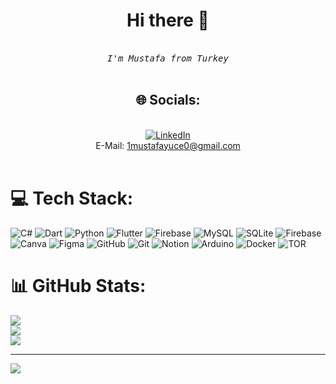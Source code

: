 <h1 align="center">Hi there 👋</h1>
 
<div align="center">
<br>
    <samp> <i> I'm Mustafa from Turkey</i> </samp><br />
    <br />
 
<!-- <h1 align="center">Contact me 👋</h1>-->
## 🌐 Socials:
<br>[![LinkedIn](https://img.shields.io/badge/LinkedIn-%230077B5.svg?logo=linkedin&logoColor=white)](https://linkedin.com/in/mustafa-yuce-/) <br/>
 E-Mail:  <a href = "mailto:1mustafayuce0@gmail.com">1mustafayuce0@gmail.com</a><br><br> 
 
</div>
<div>
 

<!--# 💫 About Me:
Merhaba! Ben Mustafa Yüce, Bilgisayar Mühendisiyim. Siber güvenlik ve mobil programlama alanlarında uzmanlaşmış bir yazılım geliştiricisiyim. Aşağıda benimle ilgili daha fazla bilgi bulabilirsiniz:<br><br>Siber Güvenlik<br>Güvenlik açıklarını tespit etme ve giderme<br>Güvenlik duvarları ve ağ güvenliği<br>Penetrasyon testleri ve güvenlik değerlendirmeleri<br>Mobil Programlama<br>Dart dili ile mobil uygulama geliştirme<br>Flutter kullanarak çapraz platform uygulamalar oluşturma<br>Performans optimizasyonu ve kullanıcı deneyimi iyileştirme<br>Projelerim ve katkılarım hakkında daha fazla bilgi almak için GitHub repo’larımı inceleyebilirsiniz. İş birliği yapmak veya sadece teknoloji üzerine sohbet etmek isterseniz benimle iletişime geçmekten çekinmeyin!



[![LinkedIn](https://img.shields.io/badge/LinkedIn-%230077B5.svg?logo=linkedin&logoColor=white)](https://linkedin.com/in/mustafa-yuce-/) 
-->
# 💻 Tech Stack:
![C#](https://img.shields.io/badge/c%23-%23239120.svg?style=for-the-badge&logo=csharp&logoColor=white) ![Dart](https://img.shields.io/badge/dart-%230175C2.svg?style=for-the-badge&logo=dart&logoColor=white) ![Python](https://img.shields.io/badge/python-3670A0?style=for-the-badge&logo=python&logoColor=ffdd54) ![Flutter](https://img.shields.io/badge/Flutter-%2302569B.svg?style=for-the-badge&logo=Flutter&logoColor=white) ![Firebase](https://img.shields.io/badge/firebase-a08021?style=for-the-badge&logo=firebase&logoColor=ffcd34) ![MySQL](https://img.shields.io/badge/mysql-4479A1.svg?style=for-the-badge&logo=mysql&logoColor=white) ![SQLite](https://img.shields.io/badge/sqlite-%2307405e.svg?style=for-the-badge&logo=sqlite&logoColor=white) ![Firebase](https://img.shields.io/badge/firebase-%23039BE5.svg?style=for-the-badge&logo=firebase) ![Canva](https://img.shields.io/badge/Canva-%2300C4CC.svg?style=for-the-badge&logo=Canva&logoColor=white) ![Figma](https://img.shields.io/badge/figma-%23F24E1E.svg?style=for-the-badge&logo=figma&logoColor=white) ![GitHub](https://img.shields.io/badge/github-%23121011.svg?style=for-the-badge&logo=github&logoColor=white) ![Git](https://img.shields.io/badge/git-%23F05033.svg?style=for-the-badge&logo=git&logoColor=white) ![Notion](https://img.shields.io/badge/Notion-%23000000.svg?style=for-the-badge&logo=notion&logoColor=white) ![Arduino](https://img.shields.io/badge/-Arduino-00979D?style=for-the-badge&logo=Arduino&logoColor=white) ![Docker](https://img.shields.io/badge/docker-%230db7ed.svg?style=for-the-badge&logo=docker&logoColor=white) ![TOR](https://img.shields.io/badge/tor-%237E4798.svg?style=for-the-badge&logo=tor-project&logoColor=white)
# 📊 GitHub Stats:
![](https://github-readme-stats.vercel.app/api?username=MustafaYuce00&theme=dark&hide_border=false&include_all_commits=false&count_private=false)<br/>
![](https://github-readme-streak-stats.herokuapp.com/?user=MustafaYuce00&theme=dark&hide_border=false)<br/>
![](https://github-readme-stats.vercel.app/api/top-langs/?username=MustafaYuce00&theme=dark&hide_border=false&include_all_commits=false&count_private=false&layout=compact)

<!--
## 🏆 GitHub Trophies
![](https://github-profile-trophy.vercel.app/?username=MustafaYuce00&theme=radical&no-frame=false&no-bg=true&margin-w=4)

### 🔝 Top Contributed Repo
![](https://github-contributor-stats.vercel.app/api?username=MustafaYuce00&limit=5&theme=radical&combine_all_yearly_contributions=true)
-->
---
[![](https://visitcount.itsvg.in/api?id=MustafaYuce00&icon=0&color=1)](https://visitcount.itsvg.in)

<!-- Proudly created with GPRM ( https://gprm.itsvg.in ) -->
